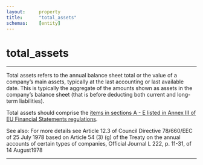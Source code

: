```yaml
---
layout:     property
title:      "total_assets"
schemas:    [entity]
---
```


# total_assets

---

Total assets refers to the annual balance sheet total or the value of a company’s main assets, typically at the last accounting or last available date. This is typically the aggregate of the amounts shown as assets in the company’s balance sheet (that is before deducting both current and long-term liabilities).

Total assets should comprise the [items in sections A - E listed in Annex III of EU Financial Statements regulations][total-assets].


See also: For more details see Article 12.3 of Council Directive 78/660/EEC of 25 July 1978 based on Article 54 (3) (g) of the Treaty on the annual accounts of certain types of companies, Official Journal L 222, p. 11-31, of 14 August1978

---
[total-assets]: https://eur-lex.europa.eu/legal-content/EN/TXT/?uri=CELEX%3A02013L0034-20211221#:~:text=partnerships%2C%20unlimited%20companies.-,ANNEX%20III,Assets,-A.%C2%A0%C2%A0%C2%A0Subscribed
